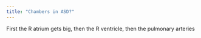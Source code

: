 ```yaml
---
title: "Chambers in ASD?"
---
```

First the R atrium gets big, then the R ventricle, then the pulmonary arteries

